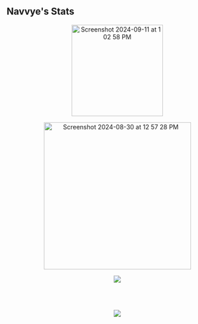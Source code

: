 ## Navvye's Stats


<p align = "center">
<img width="208" alt="Screenshot 2024-09-11 at 1 02 58 PM" src="https://github.com/user-attachments/assets/b99e7b95-0db5-421a-8c16-e7b09ce791fc">

<p align = "center">
<img width="335" alt="Screenshot 2024-08-30 at 12 57 28 PM" src="https://github.com/user-attachments/assets/49ef1fe9-7844-4cf9-a6b5-4c0738671c6e">

</p>
<p align = "center">
  <a href="https://github.com/saifurrahman1193">
    <img src="https://github-readme-stats.vercel.app/api/top-langs?username=navvye&ignore=HTML,CSS&theme=algolia&showicons=true" align="center" />
  </p>
    <br>
    <br>
    <p align = "center" >
   <img src = "https://komarev.com/ghpvc/?username=navvye" align = "center"/> 
    </p>
  </a>
</div>


